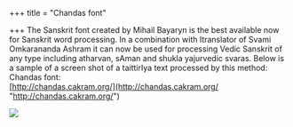 +++
title = "Chandas font"

+++
The Sanskrit font created by Mihail Bayaryn is the best available now
for Sanskrit word processing. In a combination with Itranslator of Svami
Omkarananda Ashram it can now be used for processing Vedic Sanskrit of
any type including atharvan, sAman and shukla yajurvedic svaras. Below
is a sample of a screen shot of a taittirIya text processed by this
method:  
Chandas font:  
[http://chandas.cakram.org/](http://chandas.cakram.org/ "http://chandas.cakram.org/")

[![](https://i0.wp.com/photos1.blogger.com/blogger/2010/410/320/vishnu_krama.jpg)](http://photos1.blogger.com/blogger/2010/410/1600/vishnu_krama.jpg)

